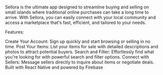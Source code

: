 Sellora is the ultimate app designed to streamline buying and selling on small islands where traditional online purchases can take a long time to arrive. With Sellora, you can easily connect with your local community and access a marketplace that's fast, efficient, and tailored to your needs.

Features:

Create Your Account: Sign up quickly and start browsing or selling in no time.
Post Your Items: List your items for sale with detailed descriptions and photos to attract potential buyers.
Search and Filter: Effortlessly find what you're looking for with powerful search and filter options.
Connect with Sellers: Message sellers directly to inquire about items or negotiate deals.
Built with React Native and powered by Firebase
